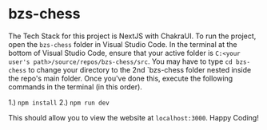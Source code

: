 # bzs-chess
The Tech Stack for this project is NextJS with ChakraUI. To run the project, open the `bzs-chess` folder in Visual Studio Code. 
In the terminal at the bottom of Visual Studio Code, ensure that your active folder is `C:<your user's path>/source/repos/bzs-chess/src`. You may have to type `cd bzs-chess` to change your directory to the 2nd `bzs-chess folder nested inside the repo's main folder. Once you've done this, execute the following commands in the terminal (in this order).

1.) `npm install`
2.) `npm run dev`

This should allow you to view the website at `localhost:3000`. Happy Coding!
